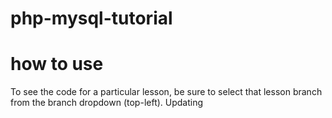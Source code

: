 # php-mysql-tutorial

# how to use
To see the code for a particular lesson, be sure to select that lesson branch from the branch dropdown (top-left).
Updating
